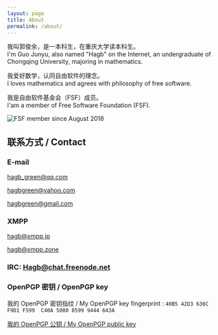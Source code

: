 ```yaml
---
layout: page
title: About
permalink: /about/
---
```



我叫郭俊余，是一本科生，在重庆大学读本科生。  
I'm Guo Junyu, also named "Hagb" on the Internet, an undergraduate of Chongqing University, majoring in mathematics.

我爱好数学，认同自由软件的理念。  
I loves mathematics and agrees with philosophy of free software.

我是自由软件基金会（FSF）成员。   
I'am a member of Free Software Foundation (FSF).

![FSF member since August 2018](https://static.fsf.org/nosvn/associate/crm/818574.png)

## 联系方式 / Contact

### E-mail

[hagb_green@qq.com](mailto:hagb_green@qq.com)

[hagbgreen@yahoo.com](mailto:hagbgreen@yahoo.com)

[hagbgreen@gmail.com](mailto:hagbgreen@gmail.com)

### XMPP

hagb@xmpp.jp

hagb@xmpp.zone

### IRC: Hagb@chat.freenode.net

### OpenPGP 密钥 / OpenPGP key

我的 OpenPGP 密钥指纹 / My OpenPGP key fingerprint : `40B5 42D3 636C F9D1 F599  C40A 5080 8599 9444 643A`

[我的 OpenPGP 公钥 / My OpenPGP public key](key.asc)


